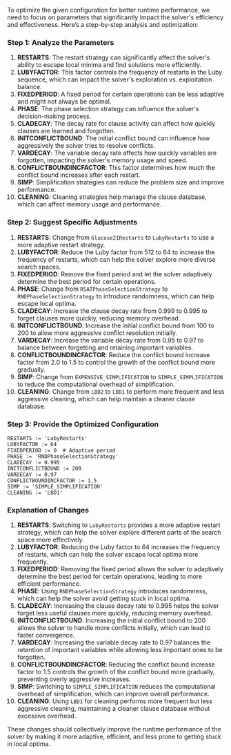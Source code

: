 To optimize the given configuration for better runtime performance, we need to focus on parameters that significantly impact the solver's efficiency and effectiveness. Here’s a step-by-step analysis and optimization:

### Step 1: Analyze the Parameters

1. **RESTARTS**: The restart strategy can significantly affect the solver's ability to escape local minima and find solutions more efficiently.
2. **LUBYFACTOR**: This factor controls the frequency of restarts in the Luby sequence, which can impact the solver's exploration vs. exploitation balance.
3. **FIXEDPERIOD**: A fixed period for certain operations can be less adaptive and might not always be optimal.
4. **PHASE**: The phase selection strategy can influence the solver's decision-making process.
5. **CLADECAY**: The decay rate for clause activity can affect how quickly clauses are learned and forgotten.
6. **INITCONFLICTBOUND**: The initial conflict bound can influence how aggressively the solver tries to resolve conflicts.
7. **VARDECAY**: The variable decay rate affects how quickly variables are forgotten, impacting the solver's memory usage and speed.
8. **CONFLICTBOUNDINCFACTOR**: This factor determines how much the conflict bound increases after each restart.
9. **SIMP**: Simplification strategies can reduce the problem size and improve performance.
10. **CLEANING**: Cleaning strategies help manage the clause database, which can affect memory usage and performance.

### Step 2: Suggest Specific Adjustments

1. **RESTARTS**: Change from `Glucose21Restarts` to `LubyRestarts` to use a more adaptive restart strategy.
2. **LUBYFACTOR**: Reduce the Luby factor from 512 to 64 to increase the frequency of restarts, which can help the solver explore more diverse search spaces.
3. **FIXEDPERIOD**: Remove the fixed period and let the solver adaptively determine the best period for certain operations.
4. **PHASE**: Change from `RSATPhaseSelectionStrategy` to `RNDPhaseSelectionStrategy` to introduce randomness, which can help escape local optima.
5. **CLADECAY**: Increase the clause decay rate from 0.999 to 0.995 to forget clauses more quickly, reducing memory overhead.
6. **INITCONFLICTBOUND**: Increase the initial conflict bound from 100 to 200 to allow more aggressive conflict resolution initially.
7. **VARDECAY**: Increase the variable decay rate from 0.95 to 0.97 to balance between forgetting and retaining important variables.
8. **CONFLICTBOUNDINCFACTOR**: Reduce the conflict bound increase factor from 2.0 to 1.5 to control the growth of the conflict bound more gradually.
9. **SIMP**: Change from `EXPENSIVE_SIMPLIFICATION` to `SIMPLE_SIMPLIFICATION` to reduce the computational overhead of simplification.
10. **CLEANING**: Change from `LBD2` to `LBD1` to perform more frequent and less aggressive cleaning, which can help maintain a cleaner clause database.

### Step 3: Provide the Optimized Configuration

```plaintext
RESTARTS := 'LubyRestarts'
LUBYFACTOR := 64
FIXEDPERIOD := 0  # Adaptive period
PHASE := 'RNDPhaseSelectionStrategy'
CLADECAY := 0.995
INITCONFLICTBOUND := 200
VARDECAY := 0.97
CONFLICTBOUNDINCFACTOR := 1.5
SIMP := 'SIMPLE_SIMPLIFICATION'
CLEANING := 'LBD1'
```

### Explanation of Changes

1. **RESTARTS**: Switching to `LubyRestarts` provides a more adaptive restart strategy, which can help the solver explore different parts of the search space more effectively.
2. **LUBYFACTOR**: Reducing the Luby factor to 64 increases the frequency of restarts, which can help the solver escape local optima more frequently.
3. **FIXEDPERIOD**: Removing the fixed period allows the solver to adaptively determine the best period for certain operations, leading to more efficient performance.
4. **PHASE**: Using `RNDPhaseSelectionStrategy` introduces randomness, which can help the solver avoid getting stuck in local optima.
5. **CLADECAY**: Increasing the clause decay rate to 0.995 helps the solver forget less useful clauses more quickly, reducing memory overhead.
6. **INITCONFLICTBOUND**: Increasing the initial conflict bound to 200 allows the solver to handle more conflicts initially, which can lead to faster convergence.
7. **VARDECAY**: Increasing the variable decay rate to 0.97 balances the retention of important variables while allowing less important ones to be forgotten.
8. **CONFLICTBOUNDINCFACTOR**: Reducing the conflict bound increase factor to 1.5 controls the growth of the conflict bound more gradually, preventing overly aggressive increases.
9. **SIMP**: Switching to `SIMPLE_SIMPLIFICATION` reduces the computational overhead of simplification, which can improve overall performance.
10. **CLEANING**: Using `LBD1` for cleaning performs more frequent but less aggressive cleaning, maintaining a cleaner clause database without excessive overhead.

These changes should collectively improve the runtime performance of the solver by making it more adaptive, efficient, and less prone to getting stuck in local optima.